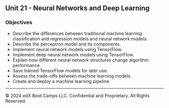 ## Unit 21 - Neural Networks and Deep Learning

### Objectives

* Describe the differences between traditional machine learning classification and regression models and neural network models.
* Describe the perceptron model and its components.
* Implement neural network models using TensorFlow.
* Implement deep neural network models using TensorFlow.
* Explain how different neural network structures change algorithm performance.
* Save trained TensorFlow models for later use.
* Assess the trade-offs between machine learning models.
* Create and deploy a machine learning pipeline

- - -

© 2024 edX Boot Camps LLC. Confidential and Proprietary. All Rights Reserved.
